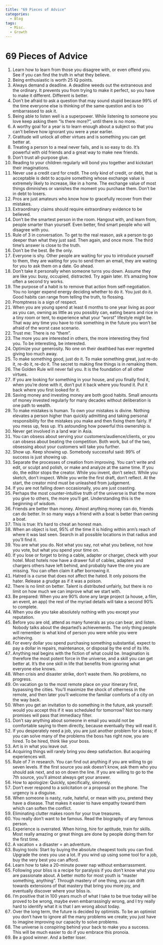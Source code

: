```yaml
---
title: "69 Pieces of Advice"
categories:
  - Blog
tags:
  - Misc.
  - Growth
---
```

# 69 Pieces of Advice
1.  Learn how to learn from those you disagree with, or even offend you. See if you can find the truth in what they believe.
2.  Being enthusiastic is worth 25 IQ points.
3.  Always demand a deadline. A deadline weeds out the extraneous and the ordinary. It prevents you from trying to make it perfect, so you have to make it different. Different is better.
4.  Don’t be afraid to ask a question that may sound stupid because 99% of the time everyone else is thinking of the same question and is too embarrassed to ask it.
5.  Being able to listen well is a superpower. While listening to someone you love keep asking them “Is there more?”, until there is no more.
6.  A worthy goal for a year is to learn enough about a subject so that you can’t believe how ignorant you were a year earlier.
7.  Gratitude will unlock all other virtues and is something you can get better at.
8.  Treating a person to a meal never fails, and is so easy to do. It’s powerful with old friends and a great way to make new friends.
9.  Don’t trust all-purpose glue.
10.  Reading to your children regularly will bond you together and kickstart their imaginations.
11.  Never use a credit card for credit. The only kind of credit, or debt, that is acceptable is debt to acquire something whose exchange value is extremely likely to increase, like in a home. The exchange value of most things diminishes or vanishes the moment you purchase them. Don’t be in debt to losers.
12.  Pros are just amateurs who know how to gracefully recover from their mistakes.
13.  Extraordinary claims should require extraordinary evidence to be believed.
14.  Don’t be the smartest person in the room. Hangout with, and learn from, people smarter than yourself. Even better, find smart people who will disagree with you.
15.  Rule of 3 in conversation. To get to the real reason, ask a person to go deeper than what they just said. Then again, and once more. The third time’s answer is close to the truth.
16.  Don’t be the best. Be the only.
17.  Everyone is shy. Other people are waiting for you to introduce yourself to them, they are waiting for you to send them an email, they are waiting for you to ask them on a date. Go ahead.
18.  Don’t take it personally when someone turns you down. Assume they are like you: busy, occupied, distracted. Try again later. It’s amazing how often a second try works.
19.  The purpose of a habit is to remove that action from self-negotiation. You no longer expend energy deciding whether to do it. You just do it. Good habits can range from telling the truth, to flossing.
20.  Promptness is a sign of respect.
21.  When you are young spend at least 6 months to one year living as poor as you can, owning as little as you possibly can, eating beans and rice in a tiny room or tent, to experience what your “worst” lifestyle might be. That way any time you have to risk something in the future you won’t be afraid of the worst case scenario.
22.  Trust me: There is no “them”.
23.  The more you are interested in others, the more interesting they find you. To be interesting, be interested.
24.  Optimize your generosity. No one on their deathbed has ever regretted giving too much away.
25.  To make something good, just do it. To make something great, just re-do it, re-do it, re-do it. The secret to making fine things is in remaking them.
26.  The Golden Rule will never fail you. It is the foundation of all other virtues.
27.  If you are looking for something in your house, and you finally find it, when you’re done with it, don’t put it back where you found it. Put it back where you first looked for it.
28.  Saving money and investing money are both good habits. Small amounts of money invested regularly for many decades without deliberation is one path to wealth.
29.  To make mistakes is human. To own your mistakes is divine. Nothing elevates a person higher than quickly admitting and taking personal responsibility for the mistakes you make and then fixing them fairly. If you mess up, fess up. It’s astounding how powerful this ownership is.
30.  Never get involved in a land war in Asia.
31.  You can obsess about serving your customers/audience/clients, or you can obsess about beating the competition. Both work, but of the two, obsessing about your customers will take you further.
32.  Show up. Keep showing up. Somebody successful said: 99% of success is just showing up.
33.  Separate the processes of creation from improving. You can’t write and edit, or sculpt and polish, or make and analyze at the same time. If you do, the editor stops the creator. While you invent, don’t select. While you sketch, don’t inspect. While you write the first draft, don’t reflect. At the start, the creator mind must be unleashed from judgement.
34.  If you are not falling down occasionally, you are just coasting.
35.  Perhaps the most counter-intuitive truth of the universe is that the more you give to others, the more you’ll get. Understanding this is the beginning of wisdom.
36.  Friends are better than money. Almost anything money can do, friends can do better. In so many ways a friend with a boat is better than owning a boat.
37.  This is true: It’s hard to cheat an honest man.
38.  When an object is lost, 95% of the time it is hiding within arm’s reach of where it was last seen. Search in all possible locations in that radius and you’ll find it.
39.  You are what you do. Not what you say, not what you believe, not how you vote, but what you spend your time on.
40.  If you lose or forget to bring a cable, adapter or charger, check with your hotel. Most hotels now have a drawer full of cables, adapters and chargers others have left behind, and probably have the one you are missing. You can often claim it after borrowing it.
41.  Hatred is a curse that does not affect the hated. It only poisons the hater. Release a grudge as if it was a poison.
42.  There is no limit on better. Talent is distributed unfairly, but there is no limit on how much we can improve what we start with.
43.  Be prepared: When you are 90% done any large project (a house, a film, an event, an app) the rest of the myriad details will take a second 90% to complete.
44.  When you die you take absolutely nothing with you except your reputation.
45.  Before you are old, attend as many funerals as you can bear, and listen. Nobody talks about the departed’s achievements. The only thing people will remember is what kind of person you were while you were achieving.
46.  For every dollar you spend purchasing something substantial, expect to pay a dollar in repairs, maintenance, or disposal by the end of its life.
47.  Anything real begins with the fiction of what could be. Imagination is therefore the most potent force in the universe, and a skill you can get better at. It’s the one skill in life that benefits from ignoring what everyone else knows.
48.  When crisis and disaster strike, don’t waste them. No problems, no progress.
49.  On vacation go to the most remote place on your itinerary first, bypassing the cities. You’ll maximize the shock of otherness in the remote, and then later you’ll welcome the familiar comforts of a city on the way back.
50.  When you get an invitation to do something in the future, ask yourself: would you accept this if it was scheduled for tomorrow? Not too many promises will pass that immediacy filter.
51.  Don’t say anything about someone in email you would not be comfortable saying to them directly, because eventually they will read it.
52.  If you desperately need a job, you are just another problem for a boss; if you can solve many of the problems the boss has right now, you are hired. To be hired, think like your boss.
53.  Art is in what you leave out.
54.  Acquiring things will rarely bring you deep satisfaction. But acquiring experiences will.
55.  Rule of 7 in research. You can find out anything if you are willing to go seven levels. If the first source you ask doesn’t know, ask them who you should ask next, and so on down the line. If you are willing to go to the 7th source, you’ll almost always get your answer.
56.  How to apologize: Quickly, specifically, sincerely.
57.  Don’t ever respond to a solicitation or a proposal on the phone. The urgency is a disguise.
58.  When someone is nasty, rude, hateful, or mean with you, pretend they have a disease. That makes it easier to have empathy toward them which can soften the conflict.
59.  Eliminating clutter makes room for your true treasures.
60.  You really don’t want to be famous. Read the biography of any famous person.
61.  Experience is overrated. When hiring, hire for aptitude, train for skills. Most really amazing or great things are done by people doing them for the first time.
62.  A vacation + a disaster = an adventure.
63.  Buying tools: Start by buying the absolute cheapest tools you can find. Upgrade the ones you use a lot. If you wind up using some tool for a job, buy the very best you can afford.
64.  Learn how to take a 20-minute power nap without embarrassment.
65.  Following your bliss is a recipe for paralysis if you don’t know what you are passionate about. A better motto for most youth is “master something, anything”. Through mastery of one thing, you can drift towards extensions of that mastery that bring you more joy, and eventually discover where your bliss is.
66.  I’m positive that in 100 years much of what I take to be true today will be proved to be wrong, maybe even embarrassingly wrong, and I try really hard to identify what it is that I am wrong about today.
67.  Over the long term, the future is decided by optimists. To be an optimist you don’t have to ignore all the many problems we create; you just have to imagine improving our capacity to solve problems.
68.  The universe is conspiring behind your back to make you a success. This will be much easier to do if you embrace this pronoia.
69. Be a good winner. And a better loser.
